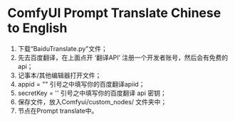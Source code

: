 # ComfyUI Prompt Translate Chinese to English
1. 下载“BaiduTranslate.py"文件；
2. 先去百度翻译，在上面点开 ‘翻译API’ 注册一个开发者账号，然后会有免费的api；
3. 记事本/其他编辑器打开文件；
4. appid = "" 引号之中填写你的百度翻译apiid；
5. secretKey = ''  引号之中填写你的百度翻译 api 密钥；
6. 保存文件，放入Comfyui/custom_nodes/ 文件夹中；
7. 节点在Prompt translate中。
